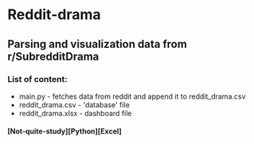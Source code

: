 # Reddit-drama
## Parsing and visualization data from r/SubredditDrama  

### List of content:  
+ main.py - fetches data from reddit and append it to reddit_drama.csv  
+ reddit_drama.csv - 'database' file  
+ reddit_drama.xlsx - dashboard file  
  
#### [Not-quite-study][Python][Excel]
 
